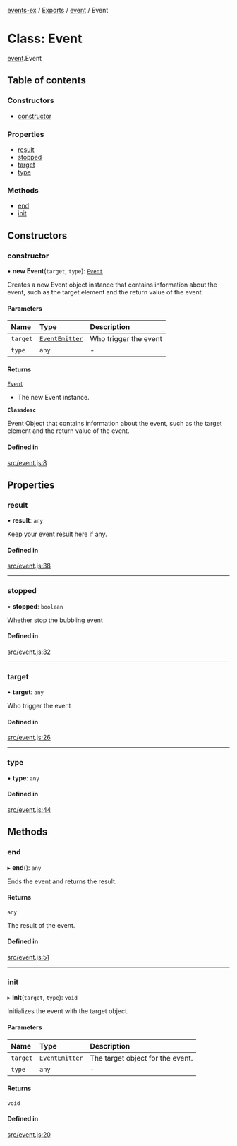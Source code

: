 [events-ex](../README.md) / [Exports](../modules.md) / [event](../modules/event.md) / Event

# Class: Event

[event](../modules/event.md).Event

## Table of contents

### Constructors

- [constructor](event.Event.md#constructor)

### Properties

- [result](event.Event.md#result)
- [stopped](event.Event.md#stopped)
- [target](event.Event.md#target)
- [type](event.Event.md#type)

### Methods

- [end](event.Event.md#end)
- [init](event.Event.md#init)

## Constructors

### constructor

• **new Event**(`target`, `type`): [`Event`](event.Event.md)

Creates a new Event object instance that contains information about the event, such as the target element and the return value of the event.

#### Parameters

| Name | Type | Description |
| :------ | :------ | :------ |
| `target` | [`EventEmitter`](event_emitter.EventEmitter.md) | Who trigger the event |
| `type` | `any` | - |

#### Returns

[`Event`](event.Event.md)

- The new Event instance.

**`Classdesc`**

Event Object that contains information about the event, such as the target element and the return value of the event.

#### Defined in

[src/event.js:8](https://github.com/snowyu/events-ex.js/blob/42b35e7/src/event.js#L8)

## Properties

### result

• **result**: `any`

Keep your event result here if any.

#### Defined in

[src/event.js:38](https://github.com/snowyu/events-ex.js/blob/42b35e7/src/event.js#L38)

___

### stopped

• **stopped**: `boolean`

Whether stop the bubbling event

#### Defined in

[src/event.js:32](https://github.com/snowyu/events-ex.js/blob/42b35e7/src/event.js#L32)

___

### target

• **target**: `any`

Who trigger the event

#### Defined in

[src/event.js:26](https://github.com/snowyu/events-ex.js/blob/42b35e7/src/event.js#L26)

___

### type

• **type**: `any`

#### Defined in

[src/event.js:44](https://github.com/snowyu/events-ex.js/blob/42b35e7/src/event.js#L44)

## Methods

### end

▸ **end**(): `any`

Ends the event and returns the result.

#### Returns

`any`

The result of the event.

#### Defined in

[src/event.js:51](https://github.com/snowyu/events-ex.js/blob/42b35e7/src/event.js#L51)

___

### init

▸ **init**(`target`, `type`): `void`

Initializes the event with the target object.

#### Parameters

| Name | Type | Description |
| :------ | :------ | :------ |
| `target` | [`EventEmitter`](event_emitter.EventEmitter.md) | The target object for the event. |
| `type` | `any` | - |

#### Returns

`void`

#### Defined in

[src/event.js:20](https://github.com/snowyu/events-ex.js/blob/42b35e7/src/event.js#L20)
